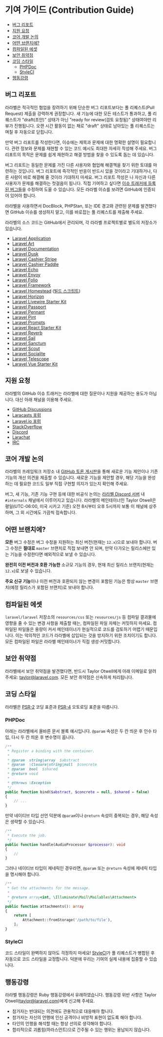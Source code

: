 # 기여 가이드 (Contribution Guide)

- [버그 리포트](#bug-reports)
- [지원 요청](#support-questions)
- [코어 개발 논의](#core-development-discussion)
- [어떤 브랜치에?](#which-branch)
- [컴파일된 에셋](#compiled-assets)
- [보안 취약점](#security-vulnerabilities)
- [코딩 스타일](#coding-style)
    - [PHPDoc](#phpdoc)
    - [StyleCI](#styleci)
- [행동강령](#code-of-conduct)

<a name="bug-reports"></a>
## 버그 리포트

라라벨은 적극적인 협업을 장려하기 위해 단순한 버그 리포트보다는 풀 리퀘스트(Pull Request) 제출을 강력하게 권장합니다. 새 기능에 대한 모든 테스트가 통과하고, 풀 리퀘스트가 "draft(초안)" 상태가 아닌 "ready for review(검토 요청됨)" 상태여야만 리뷰가 진행됩니다. 오랜 시간 활동이 없는 채로 "draft" 상태로 남아있는 풀 리퀘스트는 며칠 후 자동으로 닫힙니다.

만약 버그 리포트를 작성한다면, 이슈에는 제목과 문제에 대한 명확한 설명이 필요합니다. 관련 정보와 문제를 재현할 수 있는 코드 예시도 최대한 자세히 작성해 주세요. 버그 리포트의 목적은 문제를 쉽게 재현하고 해결 방법을 찾을 수 있도록 돕는 데 있습니다.

버그 리포트는 동일한 문제를 가진 다른 사용자와 협업해 해결책을 찾기 위한 토대를 마련하는 것입니다. 버그 리포트에 즉각적인 반응이 반드시 있을 것이라고 기대하거나, 다른 사람이 바로 해결해 줄 것이라 기대하지 마세요. 버그 리포트 작성은 나 자신과 다른 사용자가 문제를 해결하는 첫걸음이 됩니다. 직접 기여하고 싶다면 [이슈 트래커에 등록된 버그들](https://github.com/issues?q=is%3Aopen+is%3Aissue+label%3Abug+user%3Alaravel)을 수정하여 도울 수 있습니다. 모든 라라벨 이슈를 보려면 GitHub에 인증되어 있어야 합니다.

라라벨을 사용하면서 DocBlock, PHPStan, 또는 IDE 경고와 관련된 문제를 발견했다면 GitHub 이슈를 생성하지 말고, 이를 바로잡는 풀 리퀘스트를 제출해 주세요.

라라벨의 소스 코드는 GitHub에서 관리되며, 각 라라벨 프로젝트별로 별도의 저장소가 있습니다.

<div class="content-list" markdown="1">

- [Laravel Application](https://github.com/laravel/laravel)
- [Laravel Art](https://github.com/laravel/art)
- [Laravel Documentation](https://github.com/laravel/docs)
- [Laravel Dusk](https://github.com/laravel/dusk)
- [Laravel Cashier Stripe](https://github.com/laravel/cashier)
- [Laravel Cashier Paddle](https://github.com/laravel/cashier-paddle)
- [Laravel Echo](https://github.com/laravel/echo)
- [Laravel Envoy](https://github.com/laravel/envoy)
- [Laravel Folio](https://github.com/laravel/folio)
- [Laravel Framework](https://github.com/laravel/framework)
- [Laravel Homestead](https://github.com/laravel/homestead) ([빌드 스크립트](https://github.com/laravel/settler))
- [Laravel Horizon](https://github.com/laravel/horizon)
- [Laravel Livewire Starter Kit](https://github.com/laravel/livewire-starter-kit)
- [Laravel Passport](https://github.com/laravel/passport)
- [Laravel Pennant](https://github.com/laravel/pennant)
- [Laravel Pint](https://github.com/laravel/pint)
- [Laravel Prompts](https://github.com/laravel/prompts)
- [Laravel React Starter Kit](https://github.com/laravel/react-starter-kit)
- [Laravel Reverb](https://github.com/laravel/reverb)
- [Laravel Sail](https://github.com/laravel/sail)
- [Laravel Sanctum](https://github.com/laravel/sanctum)
- [Laravel Scout](https://github.com/laravel/scout)
- [Laravel Socialite](https://github.com/laravel/socialite)
- [Laravel Telescope](https://github.com/laravel/telescope)
- [Laravel Vue Starter Kit](https://github.com/laravel/vue-starter-kit)

</div>

<a name="support-questions"></a>
## 지원 요청

라라벨의 GitHub 이슈 트래커는 라라벨에 대한 질문이나 지원을 제공하는 용도가 아닙니다. 대신 아래 채널을 이용해 주세요.

<div class="content-list" markdown="1">

- [GitHub Discussions](https://github.com/laravel/framework/discussions)
- [Laracasts 포럼](https://laracasts.com/discuss)
- [Laravel.io 포럼](https://laravel.io/forum)
- [StackOverflow](https://stackoverflow.com/questions/tagged/laravel)
- [Discord](https://discord.gg/laravel)
- [Larachat](https://larachat.co)
- [IRC](https://web.libera.chat/?nick=artisan&channels=#laravel)

</div>

<a name="core-development-discussion"></a>
## 코어 개발 논의

라라벨의 프레임워크 저장소 내 [GitHub 토론 게시판](https://github.com/laravel/framework/discussions)을 통해 새로운 기능 제안이나 기존 기능의 개선 의견을 제출할 수 있습니다. 새로운 기능을 제안할 경우, 해당 기능을 완성하는 데 필요한 코드도 일부 직접 구현할 의지가 있는지 확인해 주세요.

버그, 새 기능, 기존 기능 구현 등에 대한 비공식 논의는 [라라벨 Discord 서버](https://discord.gg/laravel) 내 `#internals` 채널에서 이루어지고 있습니다. 라라벨의 메인테이너인 Taylor Otwell은 평일(UTC-06:00, 미국 시카고 기준) 오전 8시부터 오후 5시까지 보통 이 채널에 상주하며, 그 외 시간에도 가끔씩 접속합니다.

<a name="which-branch"></a>
## 어떤 브랜치에?

**모든** 버그 수정은 버그 수정을 지원하는 최신 버전(현재는 `12.x`)으로 보내야 합니다. 버그 수정은 **절대로** `master` 브랜치로 직접 보내면 안 되며, 만약 다가오는 릴리스에만 있는 기능을 수정한다면 예외적으로 보낼 수 있습니다.

**완전히 이전 버전과 호환 가능한** 소규모 기능의 경우, 현재 최신 릴리스 브랜치(현재는 `12.x`)로 보낼 수 있습니다.

**주요 신규 기능**이나 이전 버전과 호환되지 않는 변경이 포함된 기능은 항상 `master` 브랜치(예정 릴리스가 포함된 브랜치)로 보내야 합니다.

<a name="compiled-assets"></a>
## 컴파일된 에셋

`laravel/laravel` 저장소의 `resources/css` 또는 `resources/js` 등 컴파일 결과물에 영향을 줄 수 있는 변경 사항을 제출할 때는, 컴파일된 파일 자체는 커밋하지 마세요. 컴파일된 파일들은 용량이 커서 메인테이너가 현실적으로 코드를 검토하기 어렵기 때문입니다. 이는 악의적인 코드가 라라벨에 삽입되는 것을 방지하기 위한 조치이기도 합니다. 모든 컴파일된 파일은 라라벨 메인테이너가 직접 생성·커밋합니다.

<a name="security-vulnerabilities"></a>
## 보안 취약점

라라벨에서 보안 취약점을 발견했다면, 반드시 Taylor Otwell에게 아래 이메일로 알려주세요: <a href="mailto:taylor@laravel.com">taylor@laravel.com</a>. 모든 보안 취약점은 신속하게 처리됩니다.

<a name="coding-style"></a>
## 코딩 스타일

라라벨은 [PSR-2](https://github.com/php-fig/fig-standards/blob/master/accepted/PSR-2-coding-style-guide.md) 코딩 표준과 [PSR-4](https://github.com/php-fig/fig-standards/blob/master/accepted/PSR-4-autoloader.md) 오토로딩 표준을 따릅니다.

<a name="phpdoc"></a>
### PHPDoc

아래는 라라벨에서 올바른 문서 블록 예시입니다. `@param` 속성은 두 칸 띄운 후 인수 타입, 다시 두 칸 띄운 후 변수명이 옵니다.

```php
/**
 * Register a binding with the container.
 *
 * @param  string|array  $abstract
 * @param  \Closure|string|null  $concrete
 * @param  bool  $shared
 * @return void
 *
 * @throws \Exception
 */
public function bind($abstract, $concrete = null, $shared = false)
{
    // ...
}
```

만약 네이티브 타입 선언 덕분에 `@param`이나 `@return` 속성이 중복되는 경우, 해당 속성은 생략할 수 있습니다.

```php
/**
 * Execute the job.
 */
public function handle(AudioProcessor $processor): void
{
    //
}
```

그러나 네이티브 타입이 제네릭인 경우라면, `@param` 또는 `@return` 속성에 제네릭 타입을 명시해야 합니다.

```php
/**
 * Get the attachments for the message.
 *
 * @return array<int, \Illuminate\Mail\Mailables\Attachment>
 */
public function attachments(): array
{
    return [
        Attachment::fromStorage('/path/to/file'),
    ];
}
```

<a name="styleci"></a>
### StyleCI

코드 스타일이 완벽하지 않아도 걱정하지 마세요! [StyleCI](https://styleci.io/)가 풀 리퀘스트가 병합된 후 자동으로 코드 스타일을 교정합니다. 덕분에 우리는 기여의 실제 내용에 집중할 수 있습니다.

<a name="code-of-conduct"></a>
## 행동강령

라라벨 행동강령은 Ruby 행동강령에서 유래하였습니다. 행동강령 위반 사항은 Taylor Otwell(taylor@laravel.com)에게 신고해 주세요.

<div class="content-list" markdown="1">

- 참가자는 반대되는 의견에도 관용적으로 대응해야 합니다.
- 참가자는 자신의 언행에 인신 공격이나 비방적 표현이 없도록 해야 합니다.
- 타인의 언행을 해석할 때는 항상 선의로 생각해야 합니다.
- 합리적으로 괴롭힘(하라스먼트)으로 간주될 수 있는 행위는 용납되지 않습니다.

</div>
